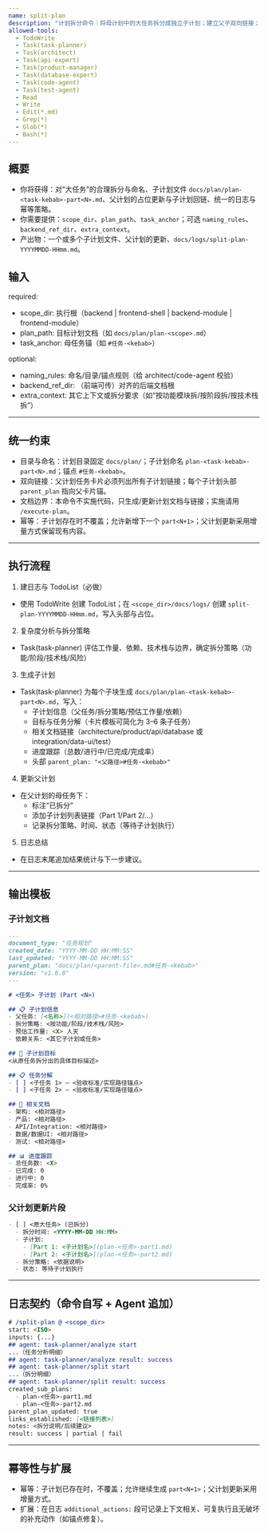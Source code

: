 ```yaml
---
name: split-plan
description: "计划拆分命令｜将母计划中的大任务拆分成独立子计划；建立父子双向链接；统一 docs/plan/ 命名与锚点；第一步必建日志与 TodoList"
allowed-tools:
  - TodoWrite
  - Task(task-planner)
  - Task(architect)
  - Task(api-expert)
  - Task(product-manager)
  - Task(database-expert)
  - Task(code-agent)
  - Task(test-agent)
  - Read
  - Write
  - Edit(*.md)
  - Grep(*)
  - Glob(*)
  - Bash(*)
---
```


## 概要

- 你将获得：对“大任务”的合理拆分与命名、子计划文件 `docs/plan/plan-<task-kebab>-part<N>.md`、父计划的占位更新与子计划回链、统一的日志与幂等策略。
- 你需要提供：`scope_dir`、`plan_path`、`task_anchor`；可选 `naming_rules`、`backend_ref_dir`、`extra_context`。
- 产出物：一个或多个子计划文件、父计划的更新、`docs/logs/split-plan-YYYYMMDD-HHmm.md`。

## 输入

required:
- scope_dir: 执行根（backend | frontend-shell | backend-module | frontend-module）
- plan_path: 目标计划文档（如 `docs/plan/plan-<scope>.md`）
- task_anchor: 母任务锚（如 `#任务-<kebab>`）

optional:
- naming_rules: 命名/目录/锚点规则（给 architect/code-agent 校验）
- backend_ref_dir: （前端可传）对齐的后端文档根
- extra_context: 其它上下文或拆分要求（如“按功能模块拆/按阶段拆/按技术栈拆”）

---

## 统一约束

- 目录与命名：计划目录固定 `docs/plan/`；子计划命名 `plan-<task-kebab>-part<N>.md`；锚点 `#任务-<kebab>`。
- 双向链接：父计划任务卡片必须列出所有子计划链接；每个子计划头部 `parent_plan` 指向父卡片锚。
- 文档边界：本命令不实施代码，只生成/更新计划文档与链接；实施请用 `/execute-plan`。
- 幂等：子计划存在时不覆盖；允许新增下一个 `part<N+1>`；父计划更新采用增量方式保留现有内容。

---

## 执行流程

1) 建日志与 TodoList（必做）
- 使用 TodoWrite 创建 TodoList；在 `<scope_dir>/docs/logs/` 创建 `split-plan-YYYYMMDD-HHmm.md`，写入头部与占位。

2) 复杂度分析与拆分策略
- Task(task-planner) 评估工作量、依赖、技术栈与边界，确定拆分策略（功能/阶段/技术栈/风险）

3) 生成子计划
- Task(task-planner) 为每个子块生成 `docs/plan/plan-<task-kebab>-part<N>.md`，写入：
  - 子计划信息（父任务/拆分策略/预估工作量/依赖）
  - 目标与任务分解（卡片模板可简化为 3–6 条子任务）
  - 相关文档链接（architecture/product/api/database 或 integration/data-ui/test）
  - 进度跟踪（总数/进行中/已完成/完成率）
  - 头部 `parent_plan: "<父路径>#任务-<kebab>"`

4) 更新父计划
- 在父计划的母任务下：
  - 标注“已拆分”
  - 添加子计划列表链接（Part 1/Part 2/...）
  - 记录拆分策略、时间、状态（等待子计划执行）

5) 日志总结
- 在日志末尾追加结果统计与下一步建议。

---

## 输出模板

### 子计划文档
```md
---
document_type: "任务规划"
created_date: "YYYY-MM-DD HH:MM:SS"
last_updated: "YYYY-MM-DD HH:MM:SS"
parent_plan: "docs/plan/<parent-file>.md#任务-<kebab>"
version: "v1.0.0"
---

# <任务> 子计划 (Part <N>)

## 📋 子计划信息
- 父任务: [<名称>](<相对路径>#任务-<kebab>)
- 拆分策略: <按功能/阶段/技术栈/风险>
- 预估工作量: <X> 人天
- 依赖关系: <其它子计划或任务>

## 🎯 子计划目标
<从原任务拆分出的具体目标描述>

## 📋 任务分解
- [ ] <子任务 1> — <验收标准/实现路径锚点>
- [ ] <子任务 2> — <验收标准/实现路径锚点>

## 🔗 相关文档
- 架构: <相对路径>
- 产品: <相对路径>
- API/Integration: <相对路径>
- 数据/数据UI: <相对路径>
- 测试: <相对路径>

## 📊 进度跟踪
- 总任务数: <X>
- 已完成: 0
- 进行中: 0
- 完成率: 0%
```

### 父计划更新片段
```md
- [ ] <原大任务> (已拆分)
  - 拆分时间: <YYYY-MM-DD HH:MM>
  - 子计划:
    - [Part 1: <子计划名>](plan-<任务>-part1.md)
    - [Part 2: <子计划名>](plan-<任务>-part2.md)
  - 拆分策略: <依据说明>
  - 状态: 等待子计划执行
```

---

## 日志契约（命令自写 + Agent 追加）
```md
# /split-plan @ <scope_dir>
start: <ISO>
inputs: {...}
## agent: task-planner/analyze start
...（任务分析明细）
## agent: task-planner/analyze result: success
## agent: task-planner/split start
...（拆分明细）
## agent: task-planner/split result: success
created_sub_plans:
  - plan-<任务>-part1.md
  - plan-<任务>-part2.md
parent_plan_updated: true
links_established: [<链接列表>]
notes: <拆分说明/后续建议>
result: success | partial | fail
```

---

## 幂等性与扩展

- 幂等：子计划已存在时，不覆盖；允许继续生成 `part<N+1>`；父计划更新采用增量方式。
- 扩展：在日志 `additional_actions:` 段可记录上下文相关、可复执行且无破坏的补充动作（如锚点修复）。

